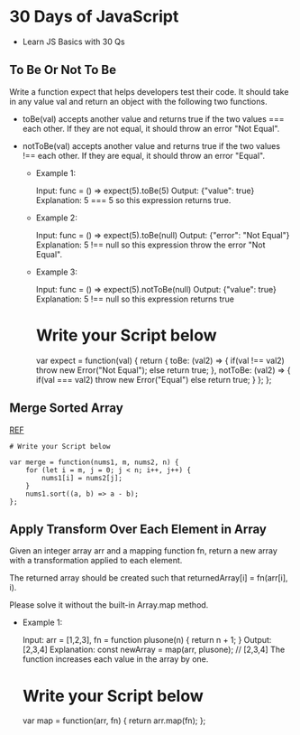 # 30 Days of JavaScript

* Learn JS Basics with 30 Qs

## To Be Or Not To Be

 Write a function expect that helps developers test their code. It should take in any value val and return an object with the following two functions.

 * toBe(val) accepts another value and returns true if the two values === each other. If they are not equal, it should throw an error "Not Equal".
 
 * notToBe(val) accepts another value and returns true if the two values !== each other. If they are equal, it should throw an error "Equal".
 
	 * Example 1:

		Input: func = () => expect(5).toBe(5)
		Output: {"value": true}
		Explanation: 5 === 5 so this expression returns true.
		
	* Example 2:
	 
		Input: func = () => expect(5).toBe(null)
		Output: {"error": "Not Equal"}
		Explanation: 5 !== null so this expression throw the error "Not Equal".
		
	* Example 3:
	 
		Input: func = () => expect(5).notToBe(null)
		Output: {"value": true}
		Explanation: 5 !== null so this expression returns true
	
		# Write your Script below
		
		var expect = function(val) {
			return {
				toBe: (val2) => {
					if(val !== val2) throw new Error("Not Equal");
					else return true;
				},
				notToBe: (val2) => {
					if(val === val2) throw new Error("Equal")
					else return true;
				}
			};
		};
	
## Merge Sorted Array 

 [REF](https://github.com/GouthamGuna/typical-tasks/blob/main/experimental-lab-2024/src/main/java/in/dev/gmsk/leetcode/EasyProblems.java)
	
	# Write your Script below
	
	var merge = function(nums1, m, nums2, n) {
		for (let i = m, j = 0; j < n; i++, j++) {
			nums1[i] = nums2[j];
		}
		nums1.sort((a, b) => a - b);
	};
	
##  Apply Transform Over Each Element in Array

 Given an integer array arr and a mapping function fn, return a new array with a transformation applied to each element.

 The returned array should be created such that returnedArray[i] = fn(arr[i], i).

 Please solve it without the built-in Array.map method.
 
 * Example 1:

	Input: arr = [1,2,3], fn = function plusone(n) { return n + 1; }
	Output: [2,3,4]
	Explanation:
	const newArray = map(arr, plusone); // [2,3,4]
	The function increases each value in the array by one. 
	
	# Write your Script below
	
	var map = function(arr, fn) {
		return arr.map(fn);
	};
